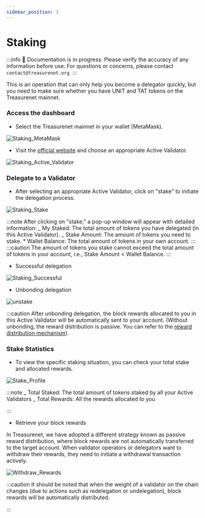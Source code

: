 ```yaml
---
sidebar_position: 3
---
```


# Staking

:::info
🚧 Documentation is in progress. Please verify the accuracy of any information before use. For questions or concerns, please contact `contact@treasurenet.org`.
:::

This is an operation that can only help you become a delegator quickly, but you need to make sure whether you have UNIT and TAT tokens on the Treasurenet mainnet.

### Access the dashboard

- Select the Treasurenet mainnet in your wallet (MetaMask).

![Staking_MetaMask](/img/docs/metamask.jpg)

- Visit the [official website](https://splatform.treasurenet.io/Stake/activeValidators) and choose an appropriate Active Validator.

![Staking_Active_Validator](/img/docs/Staking_Active_Validator.png)

### Delegate to a Validator

- After selecting an appropriate Active Validator, click on "stake" to initiate the delegation process.

![Staking_Stake](/img/docs/Staking_tanchuang.png)

:::note
After clicking on "stake," a pop-up window will appear with detailed information:
_ My Staked: The total amount of tokens you have delegated (in this Active Validator).
_ Stake Amount: The amount of tokens you need to stake. \* Wallet Balance: The total amount of tokens in your own account.
:::
:::caution
The amount of tokens you stake cannot exceed the total amount of tokens in your account, i.e., Stake Amount < Wallet Balance.
:::

- Successful delegation

![Staking_Successful](/img/docs/successful.png)

- Unbonding delegation

![unstake](/img/docs/unstake.png)

:::caution
After unbonding delegation, the block rewards allocated to you in this Active Validator will be automatically sent to your account. (Without unbonding, the reward distribution is passive. You can refer to the [reward distribution mechanism](../../protocolDevelopers/modules/distribution.md)).

### Stake Statistics

- To view the specific staking situation, you can check your total stake and allocated rewards.

![Stake_Profile](/img/docs/Stake_Profile.png)

:::note
_ Total Staked: The total amount of tokens staked by all your Active Validators
_ Total Rewards: All the rewards allocated to you

:::

- Retrieve your block rewards

In Treasurenet, we have adopted a different strategy known as passive reward distribution, where block rewards are not automatically transferred to the target account. When validator operators or delegators want to withdraw their rewards, they need to initiate a withdrawal transaction actively.

![Withdraw_Rewards](/img/docs/Withdraw_Rewards.png)

:::caution
It should be noted that when the weight of a validator on the chain changes (due to actions such as redelegation or undelegation), block rewards will be automatically distributed.

:::
